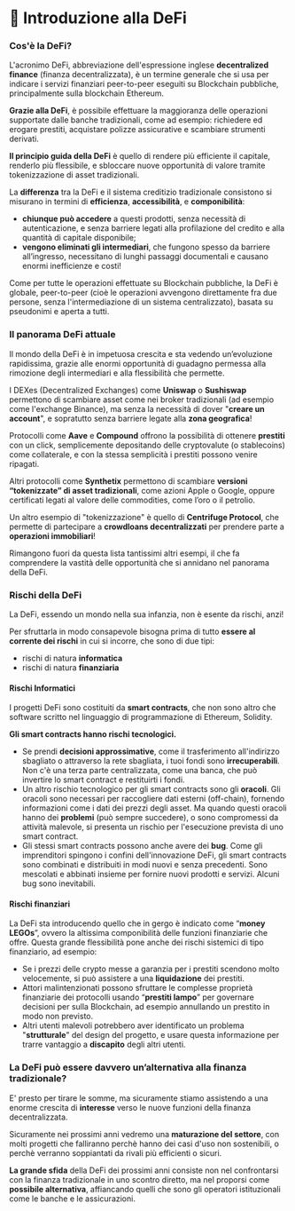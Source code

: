 # 📖 Introduzione alla DeFi

### Cos'è la DeFi?

L'acronimo DeFi, abbreviazione dell'espressione inglese **decentralized finance** (finanza decentralizzata), è un termine generale che si usa per indicare i servizi finanziari peer-to-peer eseguiti su Blockchain pubbliche, principalmente sulla blockchain Ethereum.

**Grazie alla DeFi**, è possibile effettuare la maggioranza delle operazioni supportate dalle banche tradizionali, come ad esempio: richiedere ed erogare prestiti, acquistare polizze assicurative e scambiare strumenti derivati.

**Il principio guida della DeFi** è quello di rendere più efficiente il capitale, renderlo più flessibile, e sbloccare nuove opportunità di valore tramite tokenizzazione di asset tradizionali.

La **differenza** tra la DeFi e il sistema creditizio tradizionale consistono si misurano in termini di **efficienza**, **accessibilità**, e **componibilità**:

* **chiunque può accedere** a questi prodotti, senza necessità di autenticazione, e senza barriere legati alla profilazione del credito e alla quantità di capitale disponibile;
* **vengono eliminati gli intermediari**, che fungono spesso da barriere all’ingresso, necessitano di lunghi passaggi documentali e causano enormi inefficienze e costi!

Come per tutte le operazioni effettuate su Blockchain pubbliche, la DeFi è globale, peer-to-peer (cioè le operazioni avvengono direttamente fra due persone, senza l'intermediazione di un sistema centralizzato), basata su pseudonimi e aperta a tutti.

### Il panorama DeFi attuale  <a href="#panorama-della-defi-attuale" id="panorama-della-defi-attuale"></a>

Il mondo della DeFi è in impetuosa crescita e sta vedendo un’evoluzione rapidissima, grazie alle enormi opportunità di guadagno permessa alla rimozione degli intermediari e alla flessibilità che permette.

I DEXes (Decentralized Exchanges) come **Uniswap** o **Sushiswap** permettono di scambiare asset come nei broker tradizionali (ad esempio come l'exchange Binance), ma senza la necessità di dover "**creare un account**", e sopratutto senza barriere legate alla **zona geografica**!

Protocolli come **Aave** e **Compound** offrono la possibilità di ottenere **prestiti** con un click, semplicemente depositando delle cryptovalute (o stablecoins) come collaterale, e con la stessa semplicità i prestiti possono venire ripagati.

Altri protocolli come **Synthetix** permettono di scambiare **versioni “tokenizzate” di asset tradizionali**, come azioni Apple o Google, oppure certificati legati al valore delle commodities, come l’oro o il petrolio.

Un altro esempio di "tokenizzazione" è quello di **Centrifuge Protocol**, che permette di partecipare a **crowdloans decentralizzati** per prendere parte a **operazioni immobiliari**!

Rimangono fuori da questa lista tantissimi altri esempi, il che fa comprendere la vastità delle opportunità che si annidano nel panorama della DeFi.

### Rischi della DeFi <a href="#rischi-della-defi" id="rischi-della-defi"></a>

La DeFi, essendo un mondo nella sua infanzia, non è esente da rischi, anzi!

Per sfruttarla in modo consapevole bisogna prima di tutto **essere al corrente dei rischi** in cui si incorre, che sono di due tipi:

* rischi di natura **informatica**
* rischi di natura **finanziaria**

#### Rischi Informatici <a href="#rischi-informatici" id="rischi-informatici"></a>

I progetti DeFi sono costituiti da **smart contracts**, che non sono altro che software scritto nel linguaggio di programmazione di Ethereum, Solidity.&#x20;

**Gli smart contracts hanno rischi tecnologici.**

* Se prendi **decisioni approssimative**, come il trasferimento all'indirizzo sbagliato o attraverso la rete sbagliata, i tuoi fondi sono **irrecuperabili**. Non c'è una terza parte centralizzata, come una banca, che può invertire lo smart contract e restituirti i fondi.
* Un altro rischio tecnologico per gli smart contracts sono gli **oracoli**. Gli oracoli sono necessari per raccogliere dati esterni (off-chain), fornendo informazioni come i dati dei prezzi degli asset. Ma quando questi oracoli hanno dei **problemi** (può sempre succedere), o sono compromessi da attività malevole, si presenta un rischio per l'esecuzione prevista di uno smart contract.
* Gli stessi smart contracts possono anche avere dei **bug**. Come gli imprenditori spingono i confini dell'innovazione DeFi, gli smart contracts sono combinati e distribuiti in modi nuovi e senza precedenti. Sono mescolati e abbinati insieme per fornire nuovi prodotti e servizi. Alcuni bug sono inevitabili.&#x20;

#### Rischi finanziari <a href="#rischi-finanziari" id="rischi-finanziari"></a>

La DeFi sta introducendo quello che in gergo è indicato come “**money LEGOs**”, ovvero la altissima componibilità delle funzioni finanziarie che offre. Questa grande flessibilità pone anche dei rischi sistemici di tipo finanziario, ad esempio:

* Se i prezzi delle crypto messe a garanzia per i prestiti scendono molto velocemente, si può assistere a una **liquidazione** dei prestiti.
* Attori malintenzionati possono sfruttare le complesse proprietà finanziarie dei protocolli usando “**prestiti lampo**” per governare decisioni per sulla Blockchain, ad esempio annullando un prestito in modo non previsto.
* Altri utenti malevoli potrebbero aver identificato un problema "**strutturale**" del design del progetto, e usare questa informazione per trarre vantaggio a **discapito** degli altri utenti.

### La DeFi può essere davvero un’alternativa alla finanza tradizionale? <a href="#la-defi-puo-essere-davvero-unalternativa-alla-finanza-tradizionale" id="la-defi-puo-essere-davvero-unalternativa-alla-finanza-tradizionale"></a>

E' presto per tirare le somme, ma sicuramente stiamo assistendo a una enorme crescita di **interesse** verso le nuove funzioni della finanza decentralizzata.

Sicuramente nei prossimi anni vedremo una **maturazione del settore**, con molti progetti che falliranno perchè hanno dei casi d'uso non sostenibili, o perchè verranno soppiantati da rivali più efficienti o sicuri.

**La grande sfida** della DeFi dei prossimi anni consiste non nel confrontarsi con la finanza tradizionale in uno scontro diretto, ma nel proporsi come **possibile alternativa**, affiancando quelli che sono gli operatori istituzionali come le banche e le assicurazioni.
